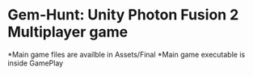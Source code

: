 # Gem-Hunt: Unity Photon Fusion 2 Multiplayer game
*Main game files are availble in  Assets/Final
*Main game executable is inside GamePlay
